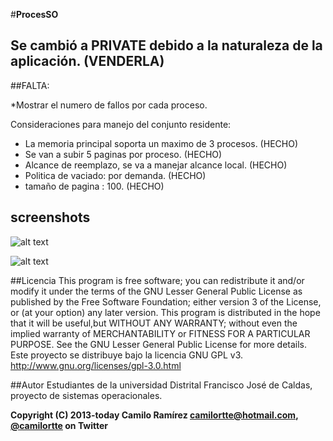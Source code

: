 #**ProcesSO**

## Se cambió a PRIVATE debido a la naturaleza de la aplicación. (VENDERLA)

##FALTA:

*Mostrar el numero de fallos por cada proceso.


Consideraciones para manejo del conjunto residente:
* La memoria principal soporta un maximo de 3 procesos. (HECHO)
* Se van a subir 5 paginas por proceso. (HECHO)
* Alcance de reemplazo, se va a manejar alcance local. (HECHO)
* Politica de vaciado: por demanda. (HECHO)
* tamaño de pagina : 100. (HECHO)

## screenshots

![alt text](http://i.imgur.com/fOom0JP.png "Inicio con procesos")


![alt text](http://i.imgur.com/fUo6DOK.png "Visualización memoria")


##Licencia
This program is free software; you can redistribute it and/or modify it under the terms of the GNU Lesser General Public License as published by the Free Software Foundation; either version 3 of the License, or (at your option) any later version. This program is distributed in the hope that it will be useful,but WITHOUT ANY WARRANTY; without even the implied warranty of MERCHANTABILITY or FITNESS FOR A PARTICULAR PURPOSE.  See the GNU Lesser General Public License for more details.
Este proyecto se distribuye bajo la licencia GNU GPL v3. http://www.gnu.org/licenses/gpl-3.0.html

##Autor
Estudiantes de la universidad Distrital Francisco José de Caldas, proyecto de sistemas operacionales.

**Copyright (C) 2013-today Camilo Ramírez camilortte@hotmail.com, [@camilortte](https://twitter.com/camilortte) on Twitter**





